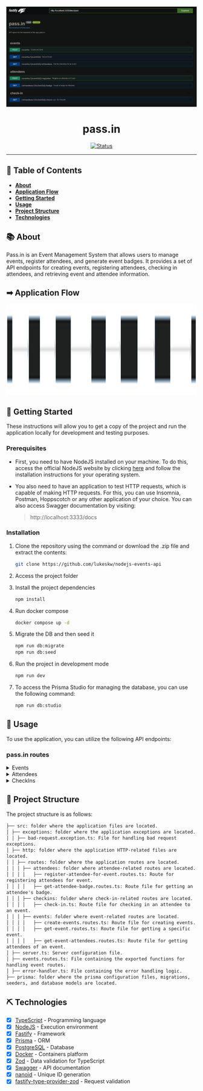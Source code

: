 <p align="center">
  <a href="" rel="noopener">
 <img src=".github/swagger.png" alt="Swagger"></a>
</p>
<h1 align="center">pass.in</h1>

<div align="center">

[![Status](https://img.shields.io/badge/status-active-success.svg)]() <br>

</div>

---

## 📝 Table of Contents <a name = "en"></a>

- **[About](#about_en)**
- **[Application Flow](#application_flow)**
- **[Getting Started](#getting_started_en)**
- **[Usage](#usage_en)**
- **[Project Structure](#project_structure_en)**
- **[Technologies](#built_using_en)**

## 📚 About <a name = "about_en"></a>

Pass.in is an Event Management System that allows users to manage events, register attendees, and generate event badges. It provides a set of API endpoints for creating events, registering attendees, checking in attendees, and retrieving event and attendee information.

## ➡ Application Flow <a name = "application_flow"></a>

<p align="center">
  <a href="" rel="noopener">
 <img height="240" src=".github/app_flow.svg" alt="App flow"></a>
</p>

## 🏁 Getting Started <a name = "getting_started_en"></a>

These instructions will allow you to get a copy of the project and run the application locally for development and testing purposes.

### Prerequisites

- First, you need to have NodeJS installed on your machine. To do this, access the official NodeJS website by clicking [here](https://nodejs.org/) and follow the installation instructions for your operating system.<br />
- You also need to have an application to test HTTP requests, which is capable of making HTTP requests. For this, you can use Insomnia, Postman, Hoppscotch or any other application of your choice. You can also access Swagger documentation by visiting:

  > http://localhost:3333/docs

### Installation

1. Clone the repository using the command or download the .zip file and extract the contents:

   ```sh
   git clone https://github.com/lukeskw/nodejs-events-api
   ```

2. Access the project folder

3. Install the project dependencies

   ```sh
   npm install
   ```

4. Run docker compose

   ```sh
   docker compose up -d
   ```

5. Migrate the DB and then seed it

   ```sh
   npm run db:migrate
   npm run db:seed
   ```

6. Run the project in development mode

   ```sh
   npm run dev
   ```

7. To access the Prisma Studio for managing the database, you can use the following command:

   ```sh
   npm run db:studio
   ```

## 🎈 Usage <a name="usage_en"></a>

To use the application, you can utilize the following API endpoints:

### pass.in routes

<details>
<summary>Events</summary>

### Create Event

- **Method:** POST
- **Route:** `/events`
- **Request body:**

  ```json
  {
    "title": "Event Name",
    "details": "Event Details",
    "maximumAttendees": 50
  }
  ```

- Example response:

  ```json
  {
    "eventId": "c6d77ac0-d638-4d3e-9a15-a196a8cdff1a"
  }
  ```

### Get Event

- **Method:** GET
- **Route:** `/events/:eventId`
- **Request parameters:**
  - eventId: Event id that can be obtained when creating the event or by accessing the data in the database
- **Request body:** `Not Required`
- Example response:

  ```json
  {
    "event": {
      "id": "16b9c10f-c291-419a-b76d-48c7b80a9577",
      "title": "Event Title",
      "details": "Event Details",
      "maximumAttendees": 50,
      "slug": "event-title",
      "totalAttendees": 1
    }
  }
  ```

### Get Event Attendees

- **Method:** GET
- **Route:** `/events/:eventId/attendees`
- **Request parameters:**
  - `eventId`: Event id that can be obtained when creating the event or by accessing the data in the database
- **Request body:** `Not Required`

- Example response:

  ```json
  {
    "attendees": [
      {
        "id": 1,
        "name": "Attendee 1",
        "email": "Attendee1@email.com",
        "createdAt": "2024-04-03T21:09:57.423Z",
        "checkedInAt": "2024-04-03T21:11:08.734Z"
      },
      {
        "id": 2,
        "name": "Attendee 2",
        "email": "Attendee2@email.com",
        "createdAt": "2024-04-04T21:09:57.423Z",
        "checkedInAt": "2024-04-04T21:11:08.734Z"
      }
    ]
  }
  ```

</details>

<details>
<summary>Attendees</summary>

### Register Attendee for Event

- **Method:** POST
- **Route:** `/events/:eventId/register`
- **Request parameters:**
  - `eventId`: Event id that can be obtained when creating the event or by accessing the data in the database
- **Request body:**

  ```json
  {
    "name": "Attendee Name",
    "email": "Attendee@email.com"
  }
  ```

- Example response:

  ```json
  {
    "ticketId": "43js6FdM"
  }
  ```

### Get Attendee Badge

- **Method:** GET
- **Route:** `/attendees/:ticketId/badge`
- **Request parameters:**

  - ticketId: Ticket id that can be obtained when registering the attendee on an Event or by accessing the data in the database

- **Request body:** `Not required`

- Example response:

  ```json
  {
    "badge": {
      "name": "Attendee 1",
      "email": "Attendee1@email.com",
      "eventTitle": "Event 1",
      "checkInURL": "http://localhost:3333/attendees/CfoO1E1i/check-in"
    }
  }
  ```

</details>

<details>
<summary>CheckIns</summary>

### Check In Attendee

- **Method:** GET
- **Route:** `attendees/:ticketId/check-in`
- **Request parameters:**
  - `ticketId`: Ticket id that can be obtained when registering the attendee on an Event or by accessing the data in the database
- **Request body:** `Not Required`

- Example response: `201 CREATED`

</details>

## 📁 Project Structure <a name = "project_structure_en"></a>

The project structure is as follows:

```
├── src: folder where the application files are located.
│ ├── exceptions: folder where the application exceptions are located.
│ │ ├── bad-request.exception.ts: File for handling bad request exceptions.
│ ├── http: folder where the application HTTP-related files are located.
│ │ ├── routes: folder where the application routes are located.
│ │ │ ├── attendees: folder where attendee-related routes are located.
│ │ │ │   ├── register-attendee-for-event.routes.ts: Route for registering attendees for event.
│ │ │ │   ├── get-attendee-badge.routes.ts: Route file for getting an attendee's badge.
│ │ │ ├── checkins: folder where check-in-related routes are located.
│ │ │ │   ├── check-in.ts: Route file for checking in an attendee to an event.
│ │ │ ├── events: folder where event-related routes are located.
│ │ │ │   ├── create-events.routes.ts: Route file for creating events.
│ │ │ │   ├── get-event.routes.ts: Route file for getting a specific event.
│ │ │ │   ├── get-event-attendees.routes.ts: Route file for getting attendees of an event.
│ ├── server.ts: Server configuration file.
│ ├── events.routes.ts: File containing the exported functions for handling event routes.
│ ├── error-handler.ts: File containing the error handling logic.
├── prisma: folder where the prisma configuration files, migrations, seeders, and database models are located.

```

## ⛏️ Technologies <a name = "built_using_en"></a>

- [x] [TypeScript](https://www.typescriptlang.org/) - Programming language
- [x] [NodeJS](https://nodejs.org/) - Execution environment
- [x] [Fastify](https://www.fastify.io/) - Framework
- [x] [Prisma](https://www.prisma.io/) - ORM
- [x] [PostgreSQL](https://www.postgresql.org/) - Database
- [x] [Docker](https://www.docker.com/) - Containers platform
- [x] [Zod](https://zod.dev) - Data validation for TypeScript
- [x] [Swagger](https://swagger.io/) - API documentation
- [x] [nanoid](https://github.com/ai/nanoid) - Unique ID generation
- [x] [fastify-type-provider-zod](https://github.com/fastify/fastify-type-provider-zod) - Request validation
